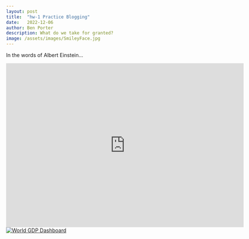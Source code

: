 ```yaml
---
layout: post
title:  "hw-1 Practice Blogging"
date:   2022-12-06
author: Ben Porter
description: What do we take for granted?
image: /assets/images/SmileyFace.jpg
---
```


In the words of Albert Einstein...

<iframe seamless frameborder="0" src="https://public.tableau.com/views/WBDataStory/WorldGDPDashboard?:language=en-US&:display_count=n&:origin=viz_share_link" width = '650' height = '450'></iframe>



<div class='tableauPlaceholder' id='viz1670475869306' style='position: relative'><noscript><a href='#'><img alt='World GDP Dashboard ' src='https:&#47;&#47;public.tableau.com&#47;static&#47;images&#47;WB&#47;WBDataStory&#47;WorldGDPDashboard&#47;1_rss.png' style='border: none' /></a></noscript><object class='tableauViz'  style='display:none;'><param name='host_url' value='https%3A%2F%2Fpublic.tableau.com%2F' /> <param name='embed_code_version' value='3' /> <param name='site_root' value='' /><param name='name' value='WBDataStory&#47;WorldGDPDashboard' /><param name='tabs' value='no' /><param name='toolbar' value='yes' /><param name='static_image' value='https:&#47;&#47;public.tableau.com&#47;static&#47;images&#47;WB&#47;WBDataStory&#47;WorldGDPDashboard&#47;1.png' /> <param name='animate_transition' value='yes' /><param name='display_static_image' value='yes' /><param name='display_spinner' value='yes' /><param name='display_overlay' value='yes' /><param name='display_count' value='yes' /><param name='language' value='en-US' /></object></div>                <script type='text/javascript'>                    var divElement = document.getElementById('viz1670475869306');                    var vizElement = divElement.getElementsByTagName('object')[0];                    vizElement.style.width='100%';vizElement.style.height=(divElement.offsetWidth*0.75)+'px';                    var scriptElement = document.createElement('script');                    scriptElement.src = 'https://public.tableau.com/javascripts/api/viz_v1.js';                    vizElement.parentNode.insertBefore(scriptElement, vizElement);                </script>
